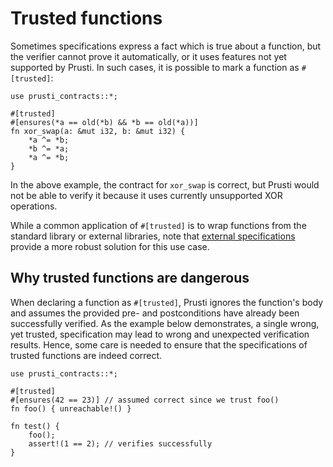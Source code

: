 # Trusted functions

Sometimes specifications express a fact which is true about a function, but the verifier cannot prove it automatically, or it uses features not yet supported by Prusti. In such cases, it is possible to mark a function as `#[trusted]`:

```rust,noplaypen,ignore
use prusti_contracts::*;

#[trusted]
#[ensures(*a == old(*b) && *b == old(*a))]
fn xor_swap(a: &mut i32, b: &mut i32) {
    *a ^= *b;
    *b ^= *a;
    *a ^= *b;
}
```

In the above example, the contract for `xor_swap` is correct, but Prusti would not be able to verify it because it uses currently unsupported XOR operations.

While a common application of `#[trusted]` is to wrap functions from the standard library or external libraries, note that [external specifications](external.md) provide a more robust solution for this use case.

## Why trusted functions are dangerous

When declaring a function as `#[trusted]`, Prusti ignores the function's body and assumes the provided pre- and postconditions have already been successfully verified.
As the example below demonstrates, a single wrong, yet trusted, specification may lead to wrong and unexpected verification results.
Hence, some care is needed to ensure that the specifications of trusted functions are indeed correct.

```rust,noplaypen,ignore
use prusti_contracts::*;

#[trusted]
#[ensures(42 == 23)] // assumed correct since we trust foo()
fn foo() { unreachable!() }

fn test() {
    foo();
    assert!(1 == 2); // verifies successfully
}
```
